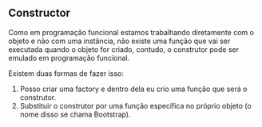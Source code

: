 ## Constructor

Como em programação funcional estamos trabalhando diretamente com o objeto e não com uma instância, não existe uma função que vai ser executada quando o objeto for criado, contudo, o construtor pode ser emulado em programação funcional.

Existem duas formas de fazer isso:

1. Posso criar uma factory e dentro dela eu crio uma função que será o construtor.
2. Substituir o construtor por uma função específica no próprio objeto (o nome disso se chama Bootstrap).

